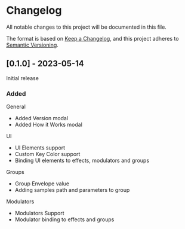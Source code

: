 # Changelog

All notable changes to this project will be documented in this file.

The format is based on [Keep a Changelog](https://keepachangelog.com/en/1.0.0/),
and this project adheres to [Semantic Versioning](https://semver.org/spec/v2.0.0.html).

## [0.1.0] - 2023-05-14

Initial release

### Added

General
- Added Version modal
- Added How it Works modal

UI
- UI Elements support
- Custom Key Color support
- Binding UI elements to effects, modulators and groups

Groups
- Group Envelope value
- Adding samples path and parameters to group

Modulators
- Modulators Support
- Modulator binding to effects and groups





[0.0.1]: https://github.com/nocturnouy/Decent-Sampler-Editor/releases/tag/v0.1.0